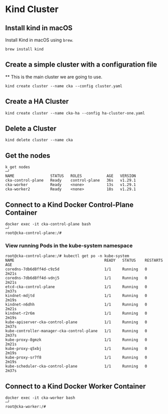 # Kind Cluster

## Install kind in macOS

Install Kind in macOS using `brew`.

```shell
brew install kind
```

## Create a simple cluster with a configuration file

** This is the main cluster we are going to use.

```shell
kind create cluster --name cka --config cluster.yaml
```

## Create a HA Cluster

```shell
kind create cluster --name cka-ha --config ha-cluster-one.yaml
```

## Delete a Cluster

```shell
kind delete cluster --name cka
```

## Get the nodes

```shell
k get nodes                                                                                                                                                                                        ─╯
NAME                STATUS   ROLES           AGE   VERSION
cka-control-plane   Ready    control-plane   36s   v1.29.1
cka-worker          Ready    <none>          13s   v1.29.1
cka-worker2         Ready    <none>          18s   v1.29.1
```

## Connect to a Kind Docker Control-Plane Container

```shell
docker exec -it cka-control-plane bash                                                                                                                                                             ─╯
root@cka-control-plane:/#
```

### View running Pods in the kube-system namespace


```shell
root@cka-control-plane:/# kubectl get po -n kube-system
NAME                                        READY   STATUS    RESTARTS   AGE
coredns-7db6d8ff4d-c9z5d                    1/1     Running   0          2m21s
coredns-7db6d8ff4d-vdnj5                    1/1     Running   0          2m21s
etcd-cka-control-plane                      1/1     Running   0          2m37s
kindnet-mdjtd                               1/1     Running   0          2m19s
kindnet-n6dhh                               1/1     Running   0          2m21s
kindnet-r2r6m                               1/1     Running   0          2m19s
kube-apiserver-cka-control-plane            1/1     Running   0          2m37s
kube-controller-manager-cka-control-plane   1/1     Running   0          2m37s
kube-proxy-8gmzk                            1/1     Running   0          2m21s
kube-proxy-q5xbj                            1/1     Running   0          2m19s
kube-proxy-sr7f8                            1/1     Running   0          2m19s
kube-scheduler-cka-control-plane            1/1     Running   0          2m37s
```

## Connect to a Kind Docker Worker Container

```shell
docker exec -it cka-worker bash                                                                                                                                                                    ─╯
root@cka-worker:/#
```

